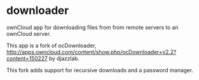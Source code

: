 downloader
==========
ownCloud app for downloading files from from remote servers to an ownCloud server.

This app is a fork of ocDownloader,
http://apps.owncloud.com/content/show.php/ocDownloader+v2.2?content=150227
by djazzlab.

This fork adds support for recursive downloads and a password manager.